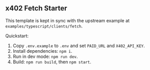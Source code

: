 ## x402 Fetch Starter

This template is kept in sync with the upstream example at `examples/typescript/clients/fetch`.

Quickstart:

1. Copy `.env.example` to `.env` and set `PAID_URL` and `X402_API_KEY`.
2. Install dependencies: `npm i`.
3. Run in dev mode: `npm run dev`.
4. Build: `npm run build`, then `npm start`.


